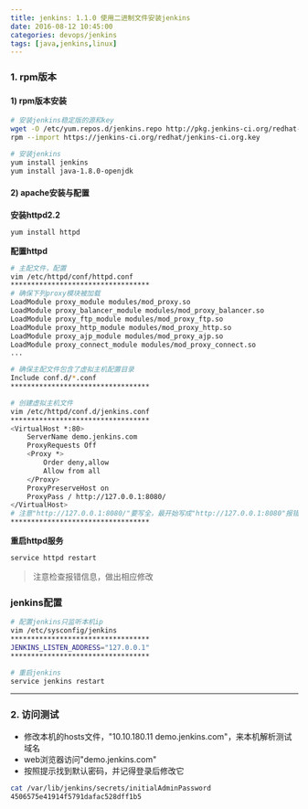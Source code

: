 ```yaml
---
title: jenkins: 1.1.0 使用二进制文件安装jenkins
date: 2016-08-12 10:45:00
categories: devops/jenkins
tags: [java,jenkins,linux]
---
```


### 1.  rpm版本
#### 1) rpm版本安装
``` bash
# 安装jenkins稳定版的源和key
wget -O /etc/yum.repos.d/jenkins.repo http://pkg.jenkins-ci.org/redhat-stable/jenkins.repo
rpm --import https://jenkins-ci.org/redhat/jenkins-ci.org.key

# 安装jenkins
yum install jenkins
yum install java-1.8.0-openjdk
```

#### 2) apache安装与配置
**安装httpd2.2**
``` bash
yum install httpd
```
**配置httpd**
``` bash
# 主配文件，配置
vim /etc/httpd/conf/httpd.conf
**********************************
# 确保下列proxy模块被加载
LoadModule proxy_module modules/mod_proxy.so
LoadModule proxy_balancer_module modules/mod_proxy_balancer.so
LoadModule proxy_ftp_module modules/mod_proxy_ftp.so
LoadModule proxy_http_module modules/mod_proxy_http.so
LoadModule proxy_ajp_module modules/mod_proxy_ajp.so
LoadModule proxy_connect_module modules/mod_proxy_connect.so
...

# 确保主配文件包含了虚拟主机配置目录
Include conf.d/*.conf
**********************************

# 创建虚拟主机文件
vim /etc/httpd/conf.d/jenkins.conf
**********************************
<VirtualHost *:80>
    ServerName demo.jenkins.com
    ProxyRequests Off
    <Proxy *>
        Order deny,allow
        Allow from all
    </Proxy>
    ProxyPreserveHost on
    ProxyPass / http://127.0.0.1:8080/
</VirtualHost>
# 注意"http://127.0.0.1:8080/"要写全，最开始写成"http://127.0.0.1:8080"报错
**********************************
```

**重启httpd服务**
``` bash
service httpd restart
```
> 注意检查报错信息，做出相应修改

### jenkins配置
``` bash
# 配置jenkins只监听本机ip
vim /etc/sysconfig/jenkins
**********************************
JENKINS_LISTEN_ADDRESS="127.0.0.1"
**********************************

# 重启jenkins
service jenkins restart
```

---

### 2. 访问测试
- 修改本机的hosts文件，"10.10.180.11 demo.jenkins.com"，来本机解析测试域名
- web浏览器访问"demo.jenkins.com"
- 按照提示找到默认密码，并记得登录后修改它
``` bash
cat /var/lib/jenkins/secrets/initialAdminPassword
4506575e41914f5791dafac528dff1b5
```
